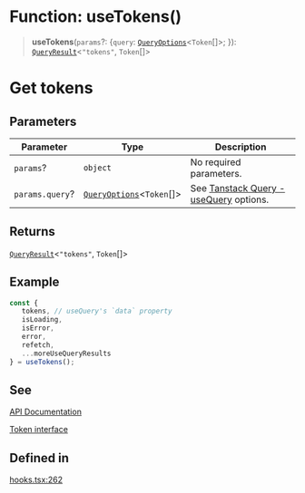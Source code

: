 # Function: useTokens()

> **useTokens**(`params`?: \{`query`: [`QueryOptions`](/docs/packages/sdk-react-provider/type-aliases/QueryOptions.md)\<`Token`[]\>; \}): [`QueryResult`](/docs/packages/sdk-react-provider/type-aliases/QueryResult.md)\<`"tokens"`, `Token`[]\>

# Get tokens

## Parameters

| Parameter | Type | Description |
| ------ | ------ | ------ |
| `params`? | `object` | No required parameters. |
| `params.query`? | [`QueryOptions`](/docs/packages/sdk-react-provider/type-aliases/QueryOptions.md)\<`Token`[]\> | See [Tanstack Query - useQuery](https://tanstack.com/query/latest/docs/framework/react/reference/useQuery) options. |

## Returns

[`QueryResult`](/docs/packages/sdk-react-provider/type-aliases/QueryResult.md)\<`"tokens"`, `Token`[]\>

## Example

```ts
const {
   tokens, // useQuery's `data` property
   isLoading,
   isError,
   error,
   refetch,
   ...moreUseQueryResults
} = useTokens();
```

## See

[API Documentation](https://monerium.dev/api-docs#operation/tokens)

[Token interface](/docs/packages/sdk/interfaces/Token.md)

## Defined in

[hooks.tsx:262](https://github.com/monerium/js-monorepo/blob/main/packages/sdk-react-provider/src/lib/hooks.tsx#L262)
